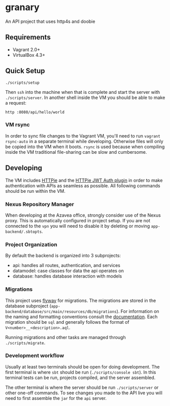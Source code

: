 # granary
An API project that uses http4s and doobie

## Requirements

- Vagrant 2.0+
- VirtualBox 4.3+

## Quick Setup
```
./scripts/setup
```

Then `ssh` into the machine when that is complete and start the server with `./scripts/server`. In another shell inside the VM you should be able to make a request:

`http :8080/api/hello/world`

### VM rsync

In order to sync file changes to the Vagrant VM, you'll need to run `vagrant rsync-auto` in a separate terminal while developing. Otherwise files will only be copied into the VM when it boots. `rsync` is used because when compiling inside the VM traditional file-sharing can be slow and cumbersome.

## Developing

The VM includes [HTTPie](https://httpie.org/) and the
[HTTPie JWT Auth plugin](https://github.com/teracyhq/httpie-jwt-auth) in order to make
authentication with APIs as seamless as possible. All following commands should be run within the VM.

### Nexus Repository Manager

When developing at the Azavea office, strongly consider use of the Nexus proxy. This is automatically configured in project setup. If you are not connected to the `vpn` you will need to disable it by deleting or moving `app-backend/.sbtopts`.

### Project Organization

By default the backend is organized into 3 subprojects:
 - api: handles all routes, authentication, and services
 - datamodel: case classes for data the api operates on
 - database: handles database interaction with models

### Migrations
This project uses [flyway](https://flywaydb.org/) for migrations. The migrations are stored in the database subproject (`app-backend/database/src/main/resources/db/migrations`). For information on the naming and formatting conventions consult the [documentation](https://flywaydb.org/documentation/migrations#naming). Each migration should be `sql` and generally follows the format of `V<number>__<description>.aql`.

Running migrations and other tasks are managed through `./scripts/migrate`.

### Development workflow
Usually at least two terminals should be open for doing development. The first terminal is where `sbt` should be run (`./scripts/console sbt`). In this terminal tests can be run, projects compiled, and the server assembled.

The other terminal is where the server should be run `./scripts/server` or other one-off commands. To see changes you made to the API live you will need to first assemble the `jar` for the `api` server.
